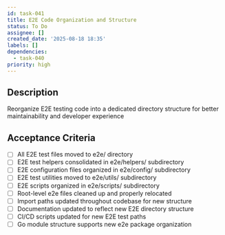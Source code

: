 ```yaml
---
id: task-041
title: E2E Code Organization and Structure
status: To Do
assignee: []
created_date: '2025-08-18 18:35'
labels: []
dependencies:
  - task-040
priority: high
---
```


## Description

Reorganize E2E testing code into a dedicated directory structure for better maintainability and developer experience

## Acceptance Criteria

- [ ] All E2E test files moved to e2e/ directory
- [ ] E2E test helpers consolidated in e2e/helpers/ subdirectory
- [ ] E2E configuration files organized in e2e/config/ subdirectory
- [ ] E2E test utilities moved to e2e/utils/ subdirectory
- [ ] E2E scripts organized in e2e/scripts/ subdirectory
- [ ] Root-level e2e files cleaned up and properly relocated
- [ ] Import paths updated throughout codebase for new structure
- [ ] Documentation updated to reflect new E2E directory structure
- [ ] CI/CD scripts updated for new E2E test paths
- [ ] Go module structure supports new e2e package organization
